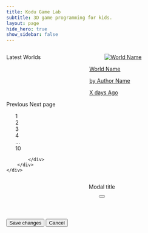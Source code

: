 ```yaml
---
title: Kodu Game Lab
subtitle: 3D game programming for kids.
layout: page
hide_hero: true
show_sidebar: false
---
```

<section class="section">
    <div class="container">
        <div class="columns">
            <div class="column is-12">
                <div class="columns is-multiline world-container">
                      <div class="column is-12">
                          <p data-type='resulttitle' class="title is-3">Latest Worlds
                          </p>
                      </div>
                      <div class="column is-2-desktop is-4-tablet world-item">
                        <a href="#">
                          <div class="card">
                            <div class="card-image">
                              <figure class="image is-4by3">
                                <img data-type='thumbnail' src="https://via.placeholder.com/128x128" alt="World Name">
                              </figure>
                            </div>
                            <div class="card-content p-3">
                              <p data-type='worldname' class="title is-6">World Name
                              </p><p data-type='authorname' class="subtitle is-6">by Author Name</p>  
                              <p><time data-type='ago' class="timeago title is-7 has-text-right">X days Ago</time></p>
                            </div>
                          </div>
                        </a>
                      </div>
                    </div>
                    <nav class="pagination is-rounded" role="navigation" aria-label="pagination">
                      <a class="pagination-previous">Previous</a>
                      <a class="pagination-next">Next page</a>
                      <ul class="pagination-list" style="list-style: none;">
                        <li><a class="pagination-link is-current" aria-label="Page 1" aria-current="page">1</a></li>
                        <li><a class="pagination-link" aria-label="Goto page 2">2</a></li>
                        <li><a class="pagination-link" aria-label="Goto page 3">3</a></li>
                        <li><a class="pagination-link" aria-label="Goto page 4">4</a></li>
                        <li><span class="pagination-ellipsis">&hellip;</span></li>
                        <li><a class="pagination-link" aria-label="Goto page 10">10</a></li>
                      </ul>
                    </nav>                  
               
            </div>
        </div>
    </div>
</section>

<div class="modal">
  <div class="modal-background"></div>
  <div class="modal-card">
    <header class="modal-card-head">
      <p class="modal-card-title">Modal title</p>
      <button class="delete" aria-label="close"></button>
    </header>
    <section class="modal-card-body">
      <!-- Content ... -->
    </section>
    <footer class="modal-card-foot">
      <button class="button is-success">Save changes</button>
      <button class="button">Cancel</button>
    </footer>
  </div>
</div>

<script src="https://code.jquery.com/jquery-3.2.1.min.js"></script>
<script src="https://cdnjs.cloudflare.com/ajax/libs/jquery-timeago/1.6.7/jquery.timeago.min.js" crossorigin="anonymous"></script>


<script>
var curFirst=0;
var curCount=6*6;//six rows of six each
$().ready(function(){
    //console.log("here");
    $(".world-item").hide();//hide template at start.
    jQuery.timeago.settings.strings.minute = "1 minute";//remove "about" (ug)
    jQuery.timeago.settings.strings.hour = "1 hour";
    jQuery.timeago.settings.strings.hours = "%d hours";
    
    let url = "https://koduworlds.azurewebsites.net/latest"
    let urlArgs= "?first="+curFirst+"&count="+curCount
    let search = document.URL.split("?q=")[1]
    if(search)
    {
        url = "https://koduworlds.azurewebsites.net/search/"+search
        $("[data-type='resulttitle']").text("Results for:"+search)
    }
    let top = document.URL.split("?top=")[1]
    if(top)
    {
        url = "https://koduworlds.azurewebsites.net/top"
        $("[data-type='resulttitle']").text("Top worlds")
    }    
    //console.log("there");
    $.post( url+urlArgs, function( data ) {
        //console.log(data);
        //$("#text").html(data["text"]);
        for(world of data)
        {
            //copy first item (template)
            let item=$(".world-item").first().clone();
            //and fill it in with world data
            item.find("[data-type='worldname']").text(world.Name);
            item.find("[data-type='authorname']").text("by "+world.Creator);
            item.find("[data-type='ago']").text(world.Modified);
            item.find("[data-type='ago']").attr("datetime",world.Modified);
            item.find("[data-type='thumbnail']").attr("src","https://koduworlds.azurewebsites.net/thumbnail/"+world.PrimaryId)
            item.show();//defaults to hidden so show.
            
            item.on("click",function(e){
                console.log(e.currentTarget)
                $(".world-item").removeClass("zoom")
                $(e.currentTarget).addClass("zoom")
            })

            $(".world-container").append(item );
        }
        $(".timeago").timeago();
    });
});
</script>

